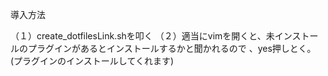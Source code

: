 導入方法

（１）create_dotfilesLink.shを叩く
（２）適当にvimを開くと、未インストールのプラグインがあるとインストールするかと聞かれるので
、yes押しとく。(プラグインのインストールしてくれます)

